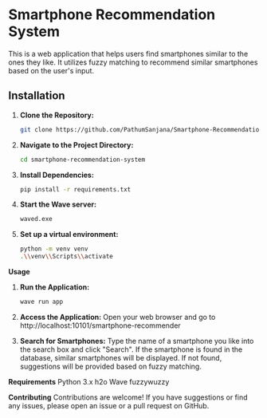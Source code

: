 # Smartphone Recommendation System

This is a web application that helps users find smartphones similar to the ones they like. It utilizes fuzzy matching to recommend similar smartphones based on the user's input.

## Installation

1. **Clone the Repository:**
   ```bash
   git clone https://github.com/PathumSanjana/Smartphone-Recommendation-System.git

2. **Navigate to the Project Directory:**
   ```bash
   cd smartphone-recommendation-system

3. **Install Dependencies:**
   ```bash
   pip install -r requirements.txt

4. **Start the Wave server:**
   ```bash
   waved.exe

5. **Set up a virtual environment:**
   ```bash
   python -m venv venv
   .\\venv\\Scripts\\activate

****Usage****
1. **Run the Application:**
   ```bash
   wave run app
   
2. **Access the Application:**
   Open your web browser and go to http://localhost:10101/smartphone-recommender

3. **Search for Smartphones:**
   Type the name of a smartphone you like into the search box and click "Search".
   If the smartphone is found in the database, similar smartphones will be displayed.
   If not found, suggestions will be provided based on fuzzy matching.


****Requirements****
    Python 3.x
    h2o Wave
    fuzzywuzzy


****Contributing****
    Contributions are welcome! If you have suggestions or find any issues, please open an issue or a pull request on GitHub.


